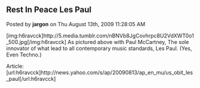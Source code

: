 ## Rest In Peace Les Paul
Posted by **jargon** on Thu August 13th, 2009 11:28:05 AM

[img:h6ravcck]http&#58;//5&#46;media&#46;tumblr&#46;com/nBNVb8JgCovhrpc8U2VdXWT0o1_500&#46;jpg[/img:h6ravcck]
As pictured above with Paul McCartney, The sole innovator of what lead to all contemporary music standards, Les Paul. (Yes, Even Techno.)

Article:
[url:h6ravcck]http&#58;//news&#46;yahoo&#46;com/s/ap/20090813/ap_en_mu/us_obit_les_paul[/url:h6ravcck]
